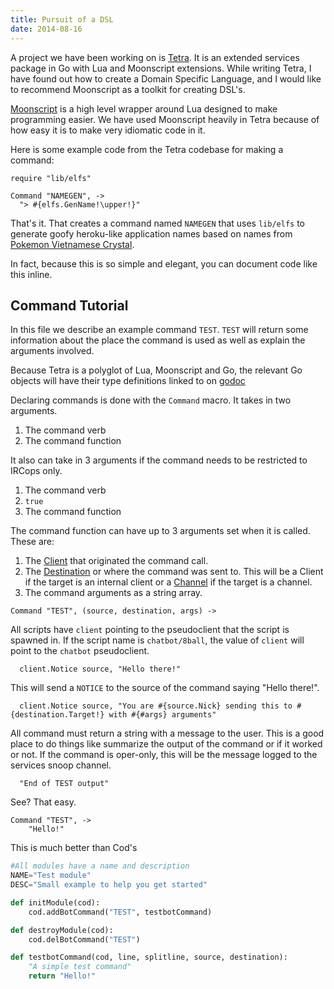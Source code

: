 ```yaml
---
title: Pursuit of a DSL
date: 2014-08-16
---
```


A project we have been working on is [Tetra](http://github.com/Xe/Tetra). It is
an extended services package in Go with Lua and Moonscript extensions. While
writing Tetra, I have found out how to create a Domain Specific Language, and
I would like to recommend Moonscript as a toolkit for creating DSL's.

[Moonscript](http://moonscript.org) is a high level wrapper around Lua designed
to make programming easier. We have used Moonscript heavily in Tetra because of
how easy it is to make very idiomatic code in it.

Here is some example code from the Tetra codebase for making a command:

```moonscript
require "lib/elfs"

Command "NAMEGEN", ->
  "> #{elfs.GenName!\upper!}"
```

That's it. That creates a command named `NAMEGEN` that uses `lib/elfs` to
generate goofy heroku-like application names based on names from [Pokemon Vietnamese Crystal](http://tvtropes.org/pmwiki/pmwiki.php/JustForFun/PokemonVietnameseCrystal).

In fact, because this is so simple and elegant, you can document code like this
inline.

## Command Tutorial

In this file we describe an example command `TEST`. `TEST` will return some
information about the place the command is used as well as explain the
arguments involved.

Because Tetra is a polyglot of Lua, Moonscript and Go, the relevant Go objects
will have their type definitions linked to on [godoc](http://godoc.org)

Declaring commands is done with the `Command` macro. It takes in two arguments.

1. The command verb
2. The command function

It also can take in 3 arguments if the command needs to be restricted to IRCops
only.

1. The command verb
2. `true`
3. The command function

The command function can have up to 3 arguments set when it is called. These
are:

1. The [Client](https://godoc.org/github.com/Xe/Tetra/bot#Client) that
   originated the command call.
2. The [Destination](https://godoc.org/github.com/Xe/Tetra/bot#Targeter) or
   where the command was sent to. This will be a Client if the target is an
   internal client or
   a [Channel](https://godoc.org/github.com/Xe/Tetra/bot#Channel) if the target
   is a channel.
3. The command arguments as a string array.

```moonscript
Command "TEST", (source, destination, args) ->
```

All scripts have `client` pointing to the pseudoclient that the script is
spawned in. If the script name is `chatbot/8ball`, the value of `client` will
point to the `chatbot` pseudoclient.

```moonscript
  client.Notice source, "Hello there!"
```

This will send a `NOTICE` to the source of the command saying "Hello there!".

```moonscript
  client.Notice source, "You are #{source.Nick} sending this to #{destination.Target!} with #{#args} arguments"
```

All command must return a string with a message to the user. This is a good
place to do things like summarize the output of the command or if it worked or
not. If the command is oper-only, this will be the message logged to the
services snoop channel.

```moonscript
  "End of TEST output"
```

See? That easy.

```moonscript
Command "TEST", ->
    "Hello!"
```

This is much better than Cod's

```python
#All modules have a name and description
NAME="Test module"
DESC="Small example to help you get started"

def initModule(cod):
    cod.addBotCommand("TEST", testbotCommand)

def destroyModule(cod):
    cod.delBotCommand("TEST")

def testbotCommand(cod, line, splitline, source, destination):
    "A simple test command"
    return "Hello!"
```
